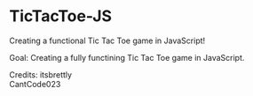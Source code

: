 # TicTacToe-JS
Creating a functional Tic Tac Toe game in JavaScript!

Goal:
Creating a fully functining Tic Tac Toe game in JavaScript.<br>

Credits:
itsbrettly<br>
CantCode023